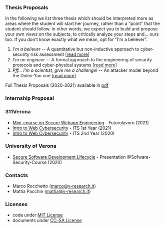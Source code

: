 ### Thesis Proposals

In the following we list three thesis which should be interpreted more as areas
where the student will start her journey, rather than a "point" that the
student should follow. In other words, we expect you to build and propose your
own views on the subjects, to critically analyze your steps and... ours too.
If you don't know exactly what we mean, opt for "I'm a believer".

1. *I'm a believer* -- A quantitative but non-inductive approach to cyber-security risk assessment \[[read more](./thesis/thesis-1.md)\]
2. *I'm an engineer* -- A formal approach to the engineering of security protocols and cyber-physical systems \[[read more](./thesis/thesis-2.md)\]
3. *Pff... I'm a scientist, give me a challenge!* -- An attacker model beyond the Dolev-Yao one \[[read more](./thesis/thesis-3.md)\]

Full Thesis Proposals (2020-2021) available in [pdf](./univr/v-research_thesis_2020-2021.pdf)

### Internship Proposal

### 311Verona
- [Mini-course on Secure Webapp Engineering](./futurolavoro_311Verona_2021) - Futurolavoro (2021)
- [Intro to Web Cybersecurity](./first_year_2021) - ITS 1st Year (2021)
- [Intro to Web Cybersecurity](./second_year_2020) - ITS 2nd Year (2020)

### University of Verona
- [Secure Software Development Lifecycle](./univr/lecture_univr_10Nov2020.pdf) - Presentation @Sofware-Security-Course (2020)

### Contacts
- Marco Rocchetto (marco@v-research.it)
- Mattia Pacchin (mattia@v-research.it)

### Licenses
- code under [MIT License](./LICENSE-code)
- documents under [CC-SA License](./LICENSE-docs)
